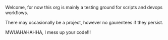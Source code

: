 Welcome, for now this org is mainly a testing ground for scripts and devops workflows.

There may occasionally be a project, however no gaurentees if they persist. 

MWUAHAHAHHA, I mess up your code!!! 
